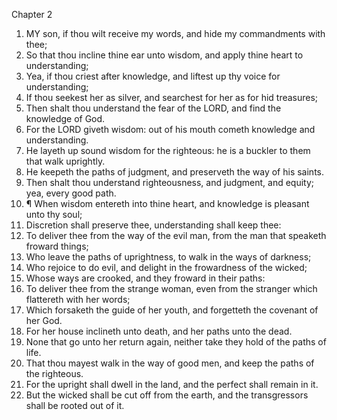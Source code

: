 

Chapter 2

1. MY son, if thou wilt receive my words, and hide my commandments with thee;
2. So that thou incline thine ear unto wisdom, and apply thine heart to understanding;
3. Yea, if thou criest after knowledge, and liftest up thy voice for understanding;
4. If thou seekest her as silver, and searchest for her as for hid treasures;
5. Then shalt thou understand the fear of the LORD, and find the knowledge of God.
6. For the LORD giveth wisdom: out of his mouth cometh knowledge and understanding.
7. He layeth up sound wisdom for the righteous: he is a buckler to them that walk uprightly.
8. He keepeth the paths of judgment, and preserveth the way of his saints.
9. Then shalt thou understand righteousness, and judgment, and equity; yea, every good path.
10. ¶ When wisdom entereth into thine heart, and knowledge is pleasant unto thy soul;
11. Discretion shall preserve thee, understanding shall keep thee:
12. To deliver thee from the way of the evil man, from the man that speaketh froward things;
13. Who leave the paths of uprightness, to walk in the ways of darkness;
14. Who rejoice to do evil, and delight in the frowardness of the wicked;
15. Whose ways are crooked, and they froward in their paths:
16. To deliver thee from the strange woman, even from the stranger which flattereth with her words;
17. Which forsaketh the guide of her youth, and forgetteth the covenant of her God.
18. For her house inclineth unto death, and her paths unto the dead.
19. None that go unto her return again, neither take they hold of the paths of life.
20. That thou mayest walk in the way of good men, and keep the paths of the righteous.
21. For the upright shall dwell in the land, and the perfect shall remain in it.
22. But the wicked shall be cut off from the earth, and the transgressors shall be rooted out of it.
